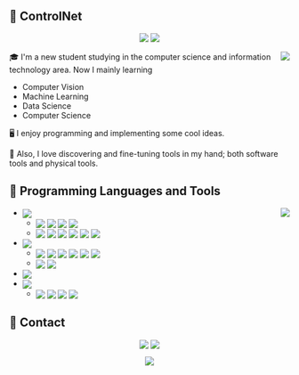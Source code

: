 ## 💛 ControlNet
<div align="center">
 <img src="https://img.shields.io/github/followers/ControlNet?style=flat-square&color=lightblue">
 <img src="https://img.shields.io/github/stars/ControlNet?style=flat-square&color=red">
</div>

<p></p>
<img align="right" src="https://github-readme-stats.vercel.app/api?username=ControLNet&count_private=true&hide=contribs,prs&show_icons=true&theme=radical">

🎓 I'm a new student studying in the computer science and information technology area. Now I mainly learning
 -  Computer Vision
 -  Machine Learning
 -  Data Science 
 -  Computer Science

🖥️ I enjoy programming and implementing some cool ideas. 

🧰 Also, I love discovering and fine-tuning tools in my hand; both software tools and physical tools. 


## 💾 Programming Languages and Tools

<img align="right" src="https://github-readme-stats.vercel.app/api/top-langs/?username=ControlNet&layout=compact&theme=radical&langs_count=10">

 - <img align="center" src="https://img.shields.io/badge/Python-3776AB?logo=Python&style=flat-square&logoColor=white">

   - <img align="center" src="https://img.shields.io/badge/PyCharm-006600?logo=PyCharm&style=flat-square&logoColor=white"> <img align="center" src="https://img.shields.io/badge/Anaconda-44A833?logo=Anaconda&style=flat-square&logoColor=white"> <img align="center" src="https://img.shields.io/badge/Jupyter-F37626?logo=Jupyter&style=flat-square&logoColor=white"> <img align="center" src="https://img.shields.io/badge/PyPI-3775A9?logo=PyPI&style=flat-square&logoColor=white">
   - <img align="center" src="https://img.shields.io/badge/NumPy-013243?logo=Numpy&style=flat-square&logoColor=white"> <img align="center" src="https://img.shields.io/badge/pandas-150458?logo=pandas&style=flat-square&logoColor=white"> <img align="center" src="https://img.shields.io/badge/PyTorch-EE4C2C?logo=PyTorch&style=flat-square&logoColor=white"> <img align="center" src="https://img.shields.io/badge/PyTorch%20Lightning-792EE5?logo=PyTorch%20Lightning&style=flat-square&logoColor=white"> <img align="center" src="https://img.shields.io/badge/TensorFlow-FF6F00?logo=TensorFlow&style=flat-square&logoColor=white"> <img align="center" src="https://img.shields.io/badge/Sklearn-F7931E?logo=scikit-learn&style=flat-square&logoColor=black">
  
 - <img align="center" src="https://img.shields.io/badge/JavaScript-F7DF1E?logo=JavaScript&style=flat-square&logoColor=black"> 

   - <img align="center" src="https://img.shields.io/badge/WebStorm-00A2A2?logo=WebStorm&style=flat-square&logoColor=white"> <img align="center" src="https://img.shields.io/badge/TypeScript-3178C6?logo=TypeScript&style=flat-square&logoColor=white"> <img align="center" src="https://img.shields.io/badge/Node.js-339933?logo=Node-dot-js&style=flat-square&logoColor=white"> <img align="center" src="https://img.shields.io/badge/npm-CB3837?logo=npm&style=flat-square&logoColor=white"> <img align="center" src="https://img.shields.io/badge/rollup.js-EC4A3F?logo=rollup-dot-js&style=flat-square&logoColor=white"> <img align="center" src="https://img.shields.io/badge/Webpack-8DD6F9?logo=Webpack&style=flat-square&logoColor=black">
   - <img align="center" src="https://img.shields.io/badge/jQuery-0769AD?logo=jQuery&style=flat-square&logoColor=white"> <img align="center" src="https://img.shields.io/badge/d3.js-F9A03C?logo=d3-dot-js&style=flat-square&logoColor=black">

 - <img align="center" src="https://img.shields.io/badge/R-276DC3?logo=R&style=flat-square&logoColor=white">
 - <img align="center" src="https://img.shields.io/badge/Java-007396?logo=Java&style=flat-square&logoColor=white">

   - <img align="center" src="https://img.shields.io/badge/IDEA-8C201E?logo=IntelliJ%20IDEA&style=flat-square"> <img align="center" src="https://img.shields.io/badge/Kotlin-0095D5?logo=Kotlin&style=flat-square&logoColor=white"> <img align="center" src="https://img.shields.io/badge/Scala-DC322F?logo=Scala&style=flat-square&logoColor=white"> <img align="center" src="https://img.shields.io/badge/Gradle-02303A?logo=Gradle&style=flat-square&logoColor=white">

## 📮 Contact

<div align="center">
  <a href="mailto:smczx@hotmail.com"><img align="center" src="https://img.shields.io/badge/Email-Hotmail-yellowgreen?logo=minutemailer&style=for-the-badge"></a>
  <a href="https://controlnet.space"><img align="center" src="https://img.shields.io/badge/Blog-ControlNet-lightblue?logo=hexo&style=for-the-badge">
</div>

<p></p>
 
<div align="center"><img align="center" src="https://count.getloli.com/get/@ControlNet?theme=rule34"></div>
<!--
**ControlNet/ControlNet** is a ✨ _special_ ✨ repository because its `README.md` (this file) appears on your GitHub profile.

Here are some ideas to get you started:

- 🔭 I’m currently working on ...
- 🌱 I’m currently learning ...
- 👯 I’m looking to collaborate on ...
- 🤔 I’m looking for help with ...
- 💬 Ask me about ...
- 📫 How to reach me: ...
- 😄 Pronouns: ...
- ⚡ Fun fact: ...
-->
